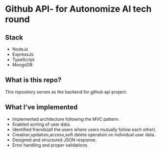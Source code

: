# Github API- for Autonomize AI tech round

## Stack
- NodeJs
- ExpressJs
- TypeScript
- MongoDB

## What is this repo?
This repository serves as the backend for github api project.

## What I've implemented
- Implemented architecture following the MVC pattern.
- Enabled sorting of user data.
- Identified friends(all the users where users mutually follow each other).
- Creation,updation,access,soft delete operatoin on individual user data.
- Designed and structured JSON response.
- Error handling and proper validations


